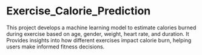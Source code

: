 # Exercise_Calorie_Prediction
This project develops a machine learning model to estimate calories burned during exercise based on age, gender, weight, heart rate, and duration.
It Provides insights into how different exercises impact calorie burn, helping users make informed fitness decisions.
